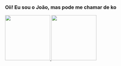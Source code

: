 ### Oii! Eu sou o João, mas pode me chamar de ko
<div>
  <a href="https://github.com/koohzin">
  <img height="149em" src="https://github-readme-stats.vercel.app/api?username=koohzin&show_icons=true&theme=dark&include_all_commits=true&count_private=true"/>
  <img height="149em" src="https://github-readme-stats.vercel.app/api/top-langs/?username=koohzin&layout=compact&langs_count=7&theme=dark"/>
</div>
